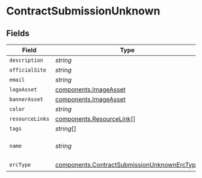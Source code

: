 # ContractSubmissionUnknown


## Fields

| Field                                                                                                      | Type                                                                                                       | Required                                                                                                   | Description                                                                                                | Example                                                                                                    |
| ---------------------------------------------------------------------------------------------------------- | ---------------------------------------------------------------------------------------------------------- | ---------------------------------------------------------------------------------------------------------- | ---------------------------------------------------------------------------------------------------------- | ---------------------------------------------------------------------------------------------------------- |
| `description`                                                                                              | *string*                                                                                                   | :heavy_minus_sign:                                                                                         | N/A                                                                                                        |                                                                                                            |
| `officialSite`                                                                                             | *string*                                                                                                   | :heavy_minus_sign:                                                                                         | N/A                                                                                                        |                                                                                                            |
| `email`                                                                                                    | *string*                                                                                                   | :heavy_minus_sign:                                                                                         | N/A                                                                                                        |                                                                                                            |
| `logoAsset`                                                                                                | [components.ImageAsset](../../models/components/imageasset.md)                                             | :heavy_minus_sign:                                                                                         | N/A                                                                                                        |                                                                                                            |
| `bannerAsset`                                                                                              | [components.ImageAsset](../../models/components/imageasset.md)                                             | :heavy_minus_sign:                                                                                         | N/A                                                                                                        |                                                                                                            |
| `color`                                                                                                    | *string*                                                                                                   | :heavy_minus_sign:                                                                                         | N/A                                                                                                        |                                                                                                            |
| `resourceLinks`                                                                                            | [components.ResourceLink](../../models/components/resourcelink.md)[]                                       | :heavy_minus_sign:                                                                                         | N/A                                                                                                        |                                                                                                            |
| `tags`                                                                                                     | *string*[]                                                                                                 | :heavy_minus_sign:                                                                                         | N/A                                                                                                        |                                                                                                            |
| `name`                                                                                                     | *string*                                                                                                   | :heavy_check_mark:                                                                                         | The contract name.                                                                                         | Wrapped AVAX                                                                                               |
| `ercType`                                                                                                  | [components.ContractSubmissionUnknownErcType](../../models/components/contractsubmissionunknownerctype.md) | :heavy_check_mark:                                                                                         | N/A                                                                                                        |                                                                                                            |